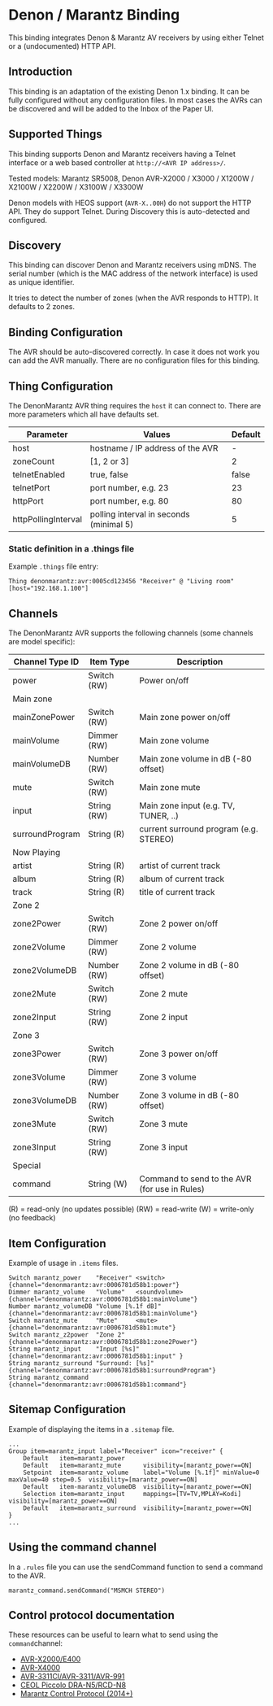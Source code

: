 # Denon / Marantz Binding

This binding integrates Denon & Marantz AV receivers by using either Telnet or a (undocumented) HTTP API.

## Introduction

This binding is an adaptation of the existing Denon 1.x binding.
It can be fully configured without any configuration files.
In most cases the AVRs can be discovered and will be added to the Inbox of the Paper UI.

## Supported Things

This binding supports Denon and Marantz receivers having a Telnet interface or a web based controller at `http://<AVR IP address>/`.

Tested models: Marantz SR5008, Denon AVR-X2000 / X3000 / X1200W / X2100W / X2200W / X3100W / X3300W

Denon models with HEOS support (`AVR-X..00H`) do not support the HTTP API. They do support Telnet.
During Discovery this is auto-detected and configured.

## Discovery

This binding can discover Denon and Marantz receivers using mDNS.
The serial number (which is the MAC address of the network interface) is used as unique identifier.

It tries to detect the number of zones (when the AVR responds to HTTP). It defaults to 2 zones.

## Binding Configuration

The AVR should be auto-discovered correctly.
In case it does not work you can add the AVR manually.
There are no configuration files for this binding.

## Thing Configuration

The DenonMarantz AVR thing requires the `host` it can connect to.
There are more parameters which all have defaults set.

| Parameter           | Values                                    | Default |
|---------------------|-------------------------------------------|---------|
| host                | hostname / IP address of the AVR          | -       |
| zoneCount           | [1, 2 or 3]                               | 2       |
| telnetEnabled       | true, false                               | false   |
| telnetPort          | port number, e.g. 23                      | 23      |
| httpPort            | port number, e.g. 80                      | 80      |
| httpPollingInterval | polling interval in seconds (minimal 5)   | 5       |

### Static definition in a .things file

Example  `.things` file entry:

```
Thing denonmarantz:avr:0005cd123456 "Receiver" @ "Living room" [host="192.168.1.100"]
```

## Channels

The DenonMarantz AVR supports the following channels (some channels are model specific):

| Channel Type ID         | Item Type    | Description  |
|-------------------------|--------------|--------------|
|  power            | Switch (RW) | Power on/off 
| Main zone
|  mainZonePower    | Switch (RW) | Main zone power on/off
|  mainVolume       | Dimmer (RW) | Main zone volume
|  mainVolumeDB     | Number (RW) | Main zone volume in dB (-80 offset)
|  mute             | Switch (RW) | Main zone mute
|  input            | String (RW) | Main zone input (e.g. TV, TUNER, ..)
|  surroundProgram  | String (R) | current surround program (e.g. STEREO)
|Now Playing
|  artist | String (R) | artist of current track
|  album | String (R) |  album of current track
|  track | String (R) |  title of current track
|  Zone 2
|  zone2Power | Switch (RW) | Zone 2 power on/off
|  zone2Volume | Dimmer (RW) | Zone 2 volume
|  zone2VolumeDB | Number (RW) | Zone 2 volume in dB (-80 offset)
|  zone2Mute | Switch (RW) | Zone 2 mute
|  zone2Input | String (RW) | Zone 2 input
|  Zone 3
|  zone3Power | Switch (RW) | Zone 3 power on/off
|  zone3Volume | Dimmer (RW) | Zone 3 volume
|  zone3VolumeDB | Number (RW) | Zone 3 volume in dB (-80 offset)
|  zone3Mute | Switch (RW) | Zone 3 mute
|  zone3Input | String (RW) | Zone 3 input
| Special
|  command          | String (W) | Command to send to the AVR (for use in Rules)

(R) = read-only (no updates possible)
(RW) = read-write
(W) = write-only (no feedback)

## Item Configuration

Example of usage in `.items` files.

```
Switch marantz_power    "Receiver" <switch>         {channel="denonmarantz:avr:0006781d58b1:power"}
Dimmer marantz_volume   "Volume"   <soundvolume>    {channel="denonmarantz:avr:0006781d58b1:mainVolume"}
Number marantz_volumeDB "Volume [%.1f dB]"          {channel="denonmarantz:avr:0006781d58b1:mainVolume"}
Switch marantz_mute     "Mute"     <mute>           {channel="denonmarantz:avr:0006781d58b1:mute"}
Switch marantz_z2power  "Zone 2"                    {channel="denonmarantz:avr:0006781d58b1:zone2Power"}
String marantz_input    "Input [%s]"                {channel="denonmarantz:avr:0006781d58b1:input" }
String marantz_surround "Surround: [%s]"            {channel="denonmarantz:avr:0006781d58b1:surroundProgram"}
String marantz_command                              {channel="denonmarantz:avr:0006781d58b1:command"}
```

## Sitemap Configuration

Example of displaying the items in a `.sitemap` file.

```
...
Group item=marantz_input label="Receiver" icon="receiver" {
    Default   item=marantz_power
    Default   item=marantz_mute      visibility=[marantz_power==ON]
    Setpoint  item=marantz_volume    label="Volume [%.1f]" minValue=0 maxValue=40 step=0.5  visibility=[marantz_power==ON]
    Default   item-marantz_volumeDB  visibility=[marantz_power==ON]
    Selection item=marantz_input     mappings=[TV=TV,MPLAY=Kodi]  visibility=[marantz_power==ON]
    Default   item=marantz_surround  visibility=[marantz_power==ON]
}
...
```

## Using the command channel

In a `.rules` file you can use the sendCommand function to send a command to the AVR.

```
marantz_command.sendCommand("MSMCH STEREO")
```

## Control protocol documentation

These resources can be useful to learn what to send using the `command`channel:

- [AVR-X2000/E400](http://www2.aerne.com/Public/dok-sw.nsf/0c6187bc750a16fcc1256e3c005a9740/96a2ba120706d10dc1257bdd0033493f/$FILE/AVRX2000_E400_PROTOCOL(10.1.0)_V04.pdf)
- [AVR-X4000](https://usa.denon.com/us/product/hometheater/receivers/avrx4000?docname=AVRX4000_PROTOCOL(10%203%200)_V03.pdf)
- [AVR-3311CI/AVR-3311/AVR-991](http://www.awe-europe.com/documents/Control%20Docs/Denon/Archive/AVR3311CI_AVR3311_991_PROTOCOL_V7.1.0.pdf)
- [CEOL Piccolo DRA-N5/RCD-N8](http://www.audioproducts.com.au/downloadcenter/products/Denon/CEOLPICCOLOBK/Manuals/DRAN5_RCDN8_PROTOCOL_V.1.0.0.pdf)
- [Marantz Control Protocol (2014+)](http://m.us.marantz.com/DocumentMaster/US/Marantz%202014%20NR%20Series%20-%20SR%20Series%20RS232%20IP%20Protocol.xls)

